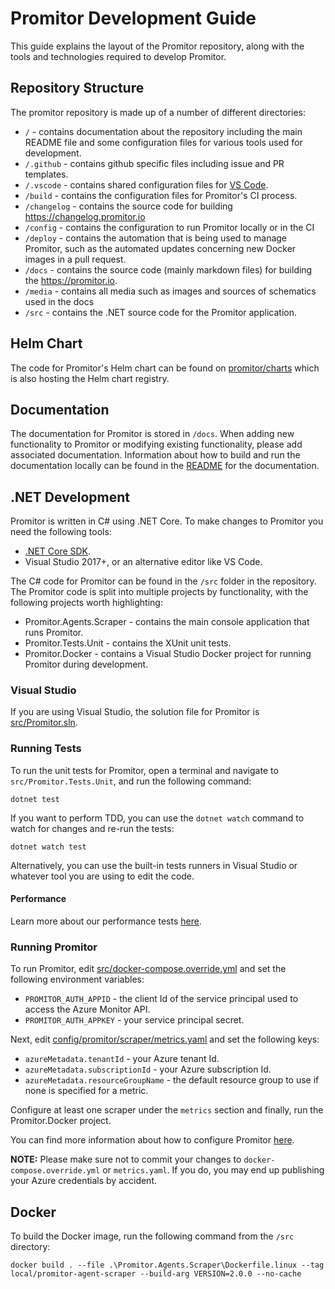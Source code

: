 # Promitor Development Guide

This guide explains the layout of the Promitor repository, along with the tools
and technologies required to develop Promitor.

## Repository Structure

The promitor repository is made up of a number of different directories:

- `/` - contains documentation about the repository including the main README file
  and some configuration files for various tools used for development.
- `/.github` - contains github specific files including issue and PR templates.
- `/.vscode` - contains shared configuration files for [VS Code](https://code.visualstudio.com/).
- `/build` - contains the configuration files for Promitor's CI process.
- `/changelog` - contains the source code for building <https://changelog.promitor.io>
- `/config` - contains the configuration to run Promitor locally or in the CI
- `/deploy` - contains the automation that is being used to manage Promitor, such
  as the automated updates concerning new Docker images in a pull request.
- `/docs` - contains the source code (mainly markdown files) for building the
  <https://promitor.io>.
- `/media` - contains all media such as images and sources of schematics used in the docs
- `/src` - contains the .NET source code for the Promitor application.

## Helm Chart

The code for Promitor's Helm chart can be found on [promitor/charts](https://github.com/promitor/charts) which is also
 hosting the Helm chart registry.

## Documentation

The documentation for Promitor is stored in `/docs`. When adding new functionality
to Promitor or modifying existing functionality, please add associated documentation.
Information about how to build and run the documentation locally can be found in
the [README](docs/README.md) for the documentation.

## .NET Development

Promitor is written in C# using .NET Core. To make changes to Promitor you need the
following tools:

- [.NET Core SDK](https://dotnet.microsoft.com/download).
- Visual Studio 2017+, or an alternative editor like VS Code.

The C# code for Promitor can be found in the `/src` folder in the repository. The
Promitor code is split into multiple projects by functionality, with the following
projects worth highlighting:

- Promitor.Agents.Scraper - contains the main console application that runs Promitor.
- Promitor.Tests.Unit - contains the XUnit unit tests.
- Promitor.Docker - contains a Visual Studio Docker project for running Promitor
  during development.

### Visual Studio

If you are using Visual Studio, the solution file for Promitor is [src/Promitor.sln](src/Promitor.sln).

### Running Tests

To run the unit tests for Promitor, open a terminal and navigate to `src/Promitor.Tests.Unit`,
and run the following command:

```shell
dotnet test
```

If you want to perform TDD, you can use the `dotnet watch` command to watch for
changes and re-run the tests:

```shell
dotnet watch test
```

Alternatively, you can use the built-in tests runners in Visual Studio or whatever
tool you are using to edit the code.

#### Performance

Learn more about our performance tests [here](tests/README.md).

### Running Promitor

To run Promitor, edit [src/docker-compose.override.yml](src/docker-compose.override.yml)
and set the following environment variables:

- `PROMITOR_AUTH_APPID` - the client Id of the service principal used to access the
  Azure Monitor API.
- `PROMITOR_AUTH_APPKEY` - your service principal secret.

Next, edit [config/promitor/scraper/metrics.yaml](config/promitor/scraper/metrics.yaml) and set the following
keys:

- `azureMetadata.tenantId` - your Azure tenant Id.
- `azureMetadata.subscriptionId` - your Azure subscription Id.
- `azureMetadata.resourceGroupName` - the default resource group to use if none
  is specified for a metric.

Configure at least one scraper under the `metrics` section and finally, run the
Promitor.Docker project.

You can find more information about how to configure Promitor [here](https://docs.promitor.io/configuration/v2.x/metrics/).

**NOTE:** Please make sure not to commit your changes to `docker-compose.override.yml`
or `metrics.yaml`. If you do, you may end up publishing your Azure credentials
by accident.

## Docker

To build the Docker image, run the following command from the `/src` directory:

```shell
docker build . --file .\Promitor.Agents.Scraper\Dockerfile.linux --tag local/promitor-agent-scraper --build-arg VERSION=2.0.0 --no-cache
```
